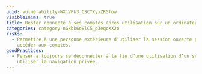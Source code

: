 ```yaml
---
uuid: vulnerability-WXjVPk3_CSCYXyxZR5fow
visibleInCms: true
title: Rester connecté à ses comptes après utilisation sur un ordinateur partagé.
categories: category-nGkbk6oSlC5_p3eqoXX2o
risks:
  - Permettre à une personne extérieure d’utiliser la session ouverte pour
    accéder aux comptes.
goodPractices:
  - Penser à toujours se déconnecter à la fin d’une utilisation d’un service ou
    utiliser la navigation privée.
---
```

